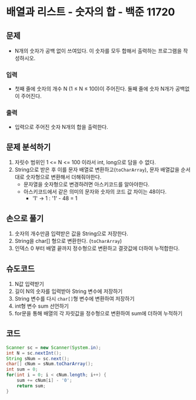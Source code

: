 # 배열과 리스트 - 숫자의 합 - 백준 11720
## 문제
- N개의 숫자가 공백 없이 쓰여있다. 이 숫자를 모두 합해서 출력하는 프로그램을 작성하시오.
### 입력
- 첫째 줄에 숫자의 개수 N (1 ≤ N ≤ 100)이 주어진다. 둘째 줄에 숫자 N개가 공백없이 주어진다.
### 출력
- 입력으로 주어진 숫자 N개의 합을 출력한다.

## 문제 분석하기
1. 자릿수 범위인 1 <= N <= 100 이라서 int, long으로 담을 수 없다.
2. String으로 받은 후 이를 문자 배열로 변환하고(`toCharArray`), 문자 배열값을 순서대로 숫자형으로 변환해서 더해줘야한다.
	- 문자열을 숫자형으로 변경하려면 아스키코드를 알아야한다.
	- 아스키코드에서 같은 의미의 문자와 숫자의 코드 값 차이는 48이다.
		- '1' -> 1 : '1' - 48 = 1

## 손으로 풀기
1. 숫자의 개수만큼 입력받은 값을 String으로 저장한다.
2. String을 char[] 형으로 변환한다. (`toCharArray`)
3. 인덱스 0 부터 배열 끝까지 정수형으로 변환하고 결괏값에 더하여 누적합한다.

## 슈도코드
1. N값 입력받기
2. 길이 N의 숫자를 입력받아 String 변수에 저장하기
3. String 변수를 다시 `char[]`형 변수에 변환하여 저장하기
4. int형 변수 sum 선언하기
5. for문을 통해 배열의 각 자릿값을 정수형으로 변환하여 sum에 더하여 누적하기

## 코드
```java
Scanner sc = new Scanner(System.in);
int N = sc.nextInt();
String sNum = sc.next();
char[] cNum = sNum.toCharArray();
int sum = 0;
for(int i = 0; i < cNum.length; i++) {
	sum += cNum[i] - '0';
	return sum;
}
```